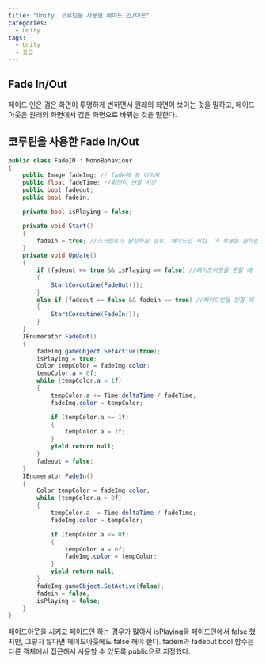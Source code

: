 ```yaml
---
title: "Unity. 코루틴을 사용한 페이드 인/아웃"
categories:
  - Unity
tags:
  - Unity
  - 중급
---
```


## Fade In/Out

페이드 인은 검은 화면이 투명하게 변하면서 원래의 화면이 보이는 것을 말하고, 페이드 아웃은 원래의 화면에서 검은 화면으로 바뀌는 것을 말한다.

## 코루틴을 사용한 Fade In/Out

```c#
public class FadeIO : MonoBehaviour
{
    public Image fadeImg; // fade에 쓸 이미지
    public float fadeTime; //화면이 변할 시간
    public bool fadeout;
    public bool fadein;

    private bool isPlaying = false;

    private void Start()
    {
        fadein = true; //스크립트가 활성화된 경우, 페이드인 시킴. 이 부분은 원하면 생략
    }
    private void Update()
    {
        if (fadeout == true && isPlaying == false) //페이드아웃을 원할 때
        {
            StartCoroutine(FadeOut());
        }
        else if (fadeout == false && fadein == true) //페이드인을 원할 때
        {
            StartCoroutine(FadeIn());
        }
    }
    IEnumerator FadeOut()
    {
        fadeImg.gameObject.SetActive(true);
        isPlaying = true;
        Color tempColor = fadeImg.color;
        tempColor.a = 0f;
        while (tempColor.a < 1f)
        {
            tempColor.a += Time.deltaTime / fadeTime;
            fadeImg.color = tempColor;

            if (tempColor.a >= 1f)
            {
                tempColor.a = 1f;
            }
            yield return null;
        }
        fadeout = false;
    }
    IEnumerator FadeIn()
    {
        Color tempColor = fadeImg.color;
        while (tempColor.a > 0f)
        {
            tempColor.a -= Time.deltaTime / fadeTime;
            fadeImg.color = tempColor;

            if (tempColor.a <= 0f)
            {
                tempColor.a = 0f;
                fadeImg.color = tempColor;
            }
            yield return null;
        }
        fadeImg.gameObject.SetActive(false);
        fadein = false;
        isPlaying = false;
    }
}

```

페이드아웃을 시키고 페이드인 하는 경우가 많아서 isPlaying을 페이드인에서 false 했지만, 그렇지 않다면 페이드아웃에도 false 해야 한다. fadein과 fadeout bool 함수는 다른 객체에서 접근해서 사용할 수 있도록 public으로 지정했다.
